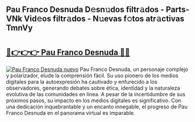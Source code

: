 ## Pau Franco Desnuda D𝚎sn𝚞dos filtr𝚊dos - Parts-VNk Vid𝚎os filtr𝚊dos - N𝚞evas f𝚘tos atr𝚊ctivas TmnVy

# <h2><a href="http://mb7tgn.tromn.icu/?c=Pau+Franco+Desnuda">🔗👉👉👉 Pau Franco Desnuda 🔗🔗</a></h2>

[![Pau Franco Desnuda nuevo](https://i.imgur.com/pEAQMta.gif)](http://mb7tgn.tromn.icu/?c=Pau+Franco+Desnuda)
Pau Franco Desnuda, un personaje complejo y polarizador, elude la comprensión fácil. Su uso pionero de los medios digitales para la autoexpresión ha cautivado y enfurecido a los observadores, generando debates sobre ética, identidad y la naturaleza evolutiva de las comunidades en línea. A pesar de la incertidumbre de sus próximos pasos, su impacto en los medios digitales es significativo. Con una dedicación inquebrantable y un encanto innegable, el progreso de Pau Franco Desnuda en el panorama virtual es imparable.
